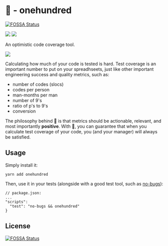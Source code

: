 # 💯 - onehundred
[![FOSSA Status](https://app.fossa.io/api/projects/git%2Bgithub.com%2Flxe%2Fonehundred.svg?type=shield)](https://app.fossa.io/projects/git%2Bgithub.com%2Flxe%2Fonehundred?ref=badge_shield)


![](https://img.shields.io/badge/no-bugs-brightgreen.svg) 
![](https://img.shields.io/badge/coverage-%F0%9F%92%AF-green.svg)

An optimistic code coverage tool.

![](https://i.imgur.com/8zIalnD.png)

Calculating how much of your code is tested is hard. Test coverage is an important number to put on your spreadhseets, just like other important engineering success and quality metrics, such as:

  - number of codes (slocs)
  - codes per person 
  - man-months per man
  - number of 9's
  - ratio of p's to 9's
  - conversion

The philosophy behind 💯 is that metrics should be actionable, relevant, and most importantly **positive**. With 💯, you can guarantee that when you calculate test coverage of your code, you (and your manager) will always be satisfied.

## Usage

Simply install it:

```
yarn add onehundred
```

Then, use it in your tests (alongside with a good test tool, such as [no-bugs](https://github.com/lxe/no-bugs)):

```
// package.json:
...
"scripts":
  "test": "no-bugs && onehundred"
}
```




## License
[![FOSSA Status](https://app.fossa.io/api/projects/git%2Bgithub.com%2Flxe%2Fonehundred.svg?type=large)](https://app.fossa.io/projects/git%2Bgithub.com%2Flxe%2Fonehundred?ref=badge_large)